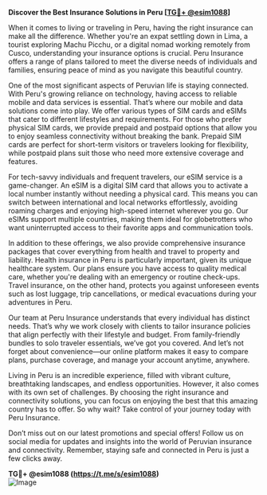 **Discover the Best Insurance Solutions in Peru [[TG💪+ @esim1088](https://t.me/s/esim1088)]**

When it comes to living or traveling in Peru, having the right insurance can make all the difference. Whether you're an expat settling down in Lima, a tourist exploring Machu Picchu, or a digital nomad working remotely from Cusco, understanding your insurance options is crucial. Peru Insurance offers a range of plans tailored to meet the diverse needs of individuals and families, ensuring peace of mind as you navigate this beautiful country.

One of the most significant aspects of Peruvian life is staying connected. With Peru's growing reliance on technology, having access to reliable mobile and data services is essential. That’s where our mobile and data solutions come into play. We offer various types of SIM cards and eSIMs that cater to different lifestyles and requirements. For those who prefer physical SIM cards, we provide prepaid and postpaid options that allow you to enjoy seamless connectivity without breaking the bank. Prepaid SIM cards are perfect for short-term visitors or travelers looking for flexibility, while postpaid plans suit those who need more extensive coverage and features.

For tech-savvy individuals and frequent travelers, our eSIM service is a game-changer. An eSIM is a digital SIM card that allows you to activate a local number instantly without needing a physical card. This means you can switch between international and local networks effortlessly, avoiding roaming charges and enjoying high-speed internet wherever you go. Our eSIMs support multiple countries, making them ideal for globetrotters who want uninterrupted access to their favorite apps and communication tools.

In addition to these offerings, we also provide comprehensive insurance packages that cover everything from health and travel to property and liability. Health insurance in Peru is particularly important, given its unique healthcare system. Our plans ensure you have access to quality medical care, whether you're dealing with an emergency or routine check-ups. Travel insurance, on the other hand, protects you against unforeseen events such as lost luggage, trip cancellations, or medical evacuations during your adventures in Peru.

Our team at Peru Insurance understands that every individual has distinct needs. That’s why we work closely with clients to tailor insurance policies that align perfectly with their lifestyle and budget. From family-friendly bundles to solo traveler essentials, we’ve got you covered. And let’s not forget about convenience—our online platform makes it easy to compare plans, purchase coverage, and manage your account anytime, anywhere.

Living in Peru is an incredible experience, filled with vibrant culture, breathtaking landscapes, and endless opportunities. However, it also comes with its own set of challenges. By choosing the right insurance and connectivity solutions, you can focus on enjoying the best that this amazing country has to offer. So why wait? Take control of your journey today with Peru Insurance.

Don’t miss out on our latest promotions and special offers! Follow us on social media for updates and insights into the world of Peruvian insurance and connectivity. Remember, staying safe and connected in Peru is just a few clicks away.

**TG💪+ @esim1088 (https://t.me/s/esim1088)**  
![Image](https://i.postimg.cc/Y0z9fWf4/image.png)